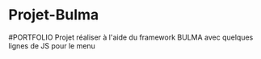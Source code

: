 # Projet-Bulma
#PORTFOLIO
Projet réaliser à l'aide du framework BULMA avec quelques lignes de JS pour le menu
